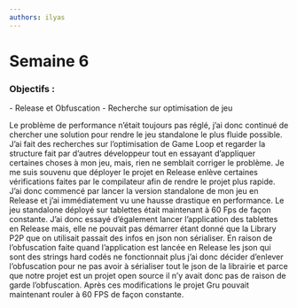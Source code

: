 ```yaml
---
authors: ilyas
---
```


# Semaine 6

 <h3>Objectifs :</h3>
- Release et Obfuscation
- Recherche sur optimisation de jeu

Le problème de performance n’était toujours pas réglé, j’ai donc continué de chercher une solution pour rendre le jeu standalone le plus fluide possible. J’ai fait des recherches sur l’optimisation de Game Loop et regarder la structure fait par d’autres développeur tout en essayant d’appliquer certaines choses à mon jeu, mais, rien ne semblait corriger le problème. Je me suis souvenu que déployer le projet en Release enlève certaines vérifications faites par le compilateur afin de rendre le projet plus rapide. J’ai donc commencé par lancer la version standalone de mon jeu en Release et j’ai immédiatement vu une hausse drastique en performance. Le jeu standalone déployé sur tablettes était maintenant à 60 Fps de façon constante. J’ai donc essayé d’également lancer l’application des tablettes en Release mais, elle ne pouvait pas démarrer étant donné que la Library P2P que on utilisait passait des infos en json non sérialiser. En raison de l’obfuscation faite quand l’application est lancée en Release les json qui sont des strings hard codés ne fonctionnait plus j’ai donc décider d’enlever l’obfuscation pour ne pas avoir à sérialiser tout le json de la librairie et parce que notre projet est un projet open source il n’y avait donc pas de raison de garde l’obfuscation. Après ces modifications le projet Gru pouvait maintenant rouler à 60 FPS de façon constante.
